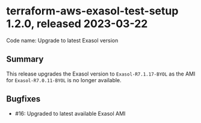 # terraform-aws-exasol-test-setup 1.2.0, released 2023-03-22

Code name: Upgrade to latest Exasol version

## Summary

This release upgrades the Exasol version to `Exasol-R7.1.17-BYOL` as the AMI for `Exasol-R7.0.11-BYOL` is no longer available.

## Bugfixes

* #16: Upgraded to latest available Exasol AMI
